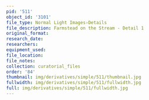```yaml
---
pid: '511'
object_id: '3101'
file_type: Normal Light Images›Details
file_description: Farmstead on the Stream - Detail 1
original_format:
research_date:
researchers:
equipment_used:
file_location:
file_notes:
collection: curatorial_files
order: '84'
thumbnail: img/derivatives/simple/511/thumbnail.jpg
fullwidth: img/derivatives/simple/511/fullwidth.jpg
full: img/derivatives/simple/511/fullwidth.jpg
---
```

